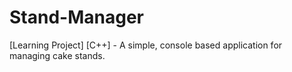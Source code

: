 # Stand-Manager
[Learning Project] [C++] - A simple, console based application for managing cake stands.
